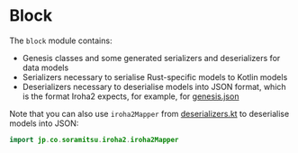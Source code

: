 # Block

The `block` module contains:

- Genesis classes and some generated serializers and deserializers for data models
- Serializers necessary to serialise Rust-specific models to Kotlin models
- Deserializers necessary to deserialise models into JSON format, which is the format Iroha2 expects, for example, for [genesis.json](../testcontainers/src/main/resources/genesis.json)

Note that you can also use `iroha2Mapper` from [deserializers.kt](./src/main/kotlin/jp/co/soramitsu/iroha2/deserializers.kt) <!-- The link is broken --> to deserialise models into JSON:

```kotlin
import jp.co.soramitsu.iroha2.iroha2Mapper
```